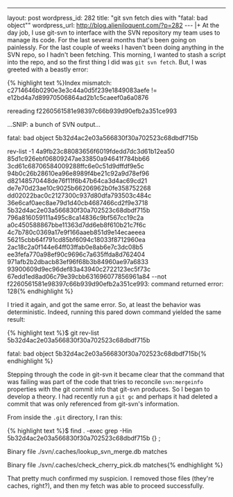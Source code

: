 --- 
layout: post
wordpress_id: 282
title: "git svn fetch dies with \"fatal: bad object\""
wordpress_url: http://blog.alieniloquent.com/?p=282
--- |+
At the day job, I use git-svn to interface with the SVN repository my team
uses to manage its code. For the last several months that's been going on
painlessly. For the last couple of weeks I haven't been doing anything in the
SVN repo, so I hadn't been fetching. This morning, I wanted to stash a script
into the repo, and so the first thing I did was `git svn fetch`. But, I was
greeted with a beastly error:

{% highlight text %}Index mismatch: c2714646b0290e3e3c44a0d5f239e1849083aefe
!= e12bd4a7d89970506864ad2b1c5caeef0a6a0876

rereading f2260561581e98397c66b939d90efb2a351ce993

...SNIP: a bunch of SVN output...

fatal: bad object 5b32d4ac2e03a566830f30a702523c68dbdf715b

rev-list -1 4a9fb23c88083656f6019fdedd7dc3d61b12ea50
85d1c926ebf06809247ae33850a94641f784bb66
3cd61c68706584009288ffc6e0c51d9dffdf9e5c
94b0c26b28610ea96e8989f4be21c92a9d78ef96
d82148570448de76f11f6b47b64ca3d4ac69cd21
de7e70d23ae10c9025b66206962b0fe358752268
dd02022bac0c2127300c937d80dfa793503c484c
36e6caf0aec8ae79d1d40cb4687466cd2f9e3718
5b32d4ac2e03a566830f30a702523c68dbdf715b
796a816059111a495c8ca14836c9bf567cc19c2a
a0c450588867bbe11363d7dd6eb8f610b21c7f6c
4c7b780c0369a17e9f166aaeb851d9e14ecaeeea
56215cbb64f791cd85bf6094c18033f8712960ea
2ac18c2a0f144e64ff03ffab0e8ab6e7c3dc08b5
ee3fefa770a98ef90c9696c7a635ffda8d762404
971afb2b2dbacb83ef96f68b3b84960ae97a6833
93900609d9ec96def83a43940c2722123ec5f73c
67edd1ed8ad06c79e39cbb631696077856961a84 --not
f2260561581e98397c66b939d90efb2a351ce993: command returned error: 128{%
endhighlight %}

I tried it again, and got the same error. So, at least the behavior was
deterministic. Indeed, running this pared down command yielded the same
result:

{% highlight text %}$ git rev-list 5b32d4ac2e03a566830f30a702523c68dbdf715b

fatal: bad object 5b32d4ac2e03a566830f30a702523c68dbdf715b{% endhighlight %}

Stepping through the code in git-svn it became clear that the command that was
failing was part of the code that tries to reconcile `svn:mergeinfo`
properties with the git commit info that git-svn produces. So I began to
develop a theory. I had recently run a `git gc` and perhaps it had deleted a
commit that was only referenced from git-svn's information.

From inside the `.git` directory, I ran this:

{% highlight text %}$ find . -exec grep -Hin
5b32d4ac2e03a566830f30a702523c68dbdf715b {} \;

Binary file ./svn/.caches/lookup_svn_merge.db matches

Binary file ./svn/.caches/check_cherry_pick.db matches{% endhighlight %}

That pretty much confirmed my suspicion. I removed those files (they're
caches, right?), and then my fetch was able to proceed successfully.

